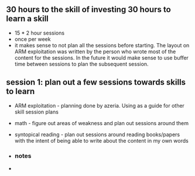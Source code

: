 ## 30 hours to the skill of investing 30 hours to learn a skill
* 15 * 2 hour sessions
* once per week
* it makes sense to not plan all the sessions before starting. The layout on
  ARM exploitation was written by the person who wrote most of the content for
  the sessions. In the future it would make sense to use buffer time between
  sessions to plan the subsequent session. 

## session 1: plan out a few sessions towards skills to learn
* ARM exploitation - planning done by azeria. Using as a guide for other skill
  session plans
* math - figure out areas of weakness and plan out sessions around them
* syntopical reading - plan out sessions around reading books/papers with the
  intent of being able to write about the content in my own words

* ### notes
* 
